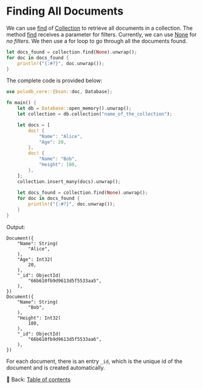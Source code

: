 # Finding All Documents

We can use [find](https://docs.rs/polodb_core/latest/polodb_core/struct.Collection.html#method.find) of [Collection](https://docs.rs/polodb_core/latest/polodb_core/struct.Collection.html) to retrieve all documents in a collection.
The method [find](https://docs.rs/polodb_core/latest/polodb_core/struct.Collection.html#method.find) receives a parameter for filters.
Currently, we can use [None](https://doc.rust-lang.org/std/option/enum.Option.html#variant.None) for *no filters*.
We then use a for loop to go through all the documents found.

```rust
let docs_found = collection.find(None).unwrap();
for doc in docs_found {
    println!("{:#?}", doc.unwrap());
}
```

The complete code is provided below:

```rust
use polodb_core::{bson::doc, Database};

fn main() {
    let db = Database::open_memory().unwrap();
    let collection = db.collection("name_of_the_collection");

    let docs = [
        doc! {
            "Name": "Alice",
            "Age": 20,
        },
        doc! {
            "Name": "Bob",
            "Height": 180,
        },
    ];
    collection.insert_many(docs).unwrap();
    
    let docs_found = collection.find(None).unwrap();
    for doc in docs_found {
        println!("{:#?}", doc.unwrap());
    }
}
```

Output:

```text
Document({
    "Name": String(
        "Alice",
    ),
    "Age": Int32(
        20,
    ),
    "_id": ObjectId(
        "66b610fb9d9613d5f5533aa5",
    ),
})
Document({
    "Name": String(
        "Bob",
    ),
    "Height": Int32(
        180,
    ),
    "_id": ObjectId(
        "66b610fb9d9613d5f5533aa6",
    ),
})
```

For each document, there is an entry `_id`, which is the unique id of the document and is created automatically.

<!-- :arrow_right:  Next:  -->

:blue_book: Back: [Table of contents](./../README.md)
